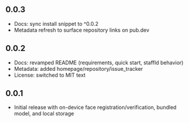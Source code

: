 ## 0.0.3

- Docs: sync install snippet to ^0.0.2
- Metadata refresh to surface repository links on pub.dev

## 0.0.2

- Docs: revamped README (requirements, quick start, staffId behavior)
- Metadata: added homepage/repository/issue_tracker
- License: switched to MIT text

## 0.0.1

- Initial release with on-device face registration/verification, bundled model, and local storage
